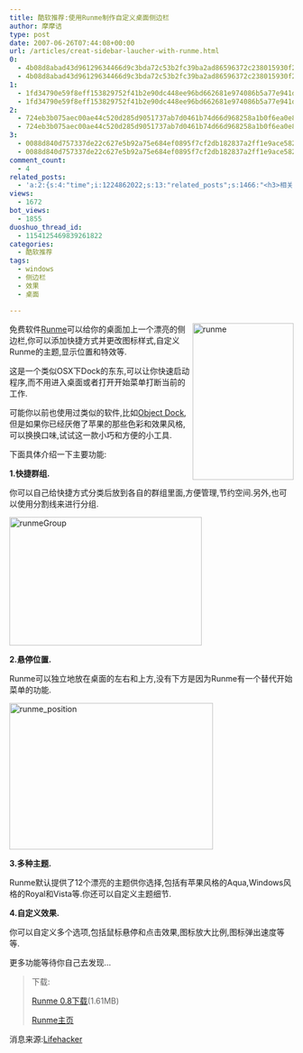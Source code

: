 ```yaml
---
title: 酷软推荐:使用Runme制作自定义桌面侧边栏
author: 摩摩诘
type: post
date: 2007-06-26T07:44:08+00:00
url: /articles/creat-sidebar-laucher-with-runme.html
0:
  - 4b08d8abad43d96129634466d9c3bda72c53b2fc39ba2ad86596372c238015930f24533fbe85c47c808445abbffe518f
  - 4b08d8abad43d96129634466d9c3bda72c53b2fc39ba2ad86596372c238015930f24533fbe85c47c808445abbffe518f
1:
  - 1fd34790e59f8eff153829752f41b2e90dc448ee96bd662681e974086b5a77e941d6816f29f082f03ef342593cee6a99
  - 1fd34790e59f8eff153829752f41b2e90dc448ee96bd662681e974086b5a77e941d6816f29f082f03ef342593cee6a99
2:
  - 724eb3b075aec00ae44c520d285d9051737ab7d0461b74d66d968258a1b0f6ea0e85cf9aa0d733c754415d73a9d6ce85
  - 724eb3b075aec00ae44c520d285d9051737ab7d0461b74d66d968258a1b0f6ea0e85cf9aa0d733c754415d73a9d6ce85
3:
  - 0088d840d757337de22c627e5b92a75e684ef0895f7cf2db182837a2ff1e9ace582c1a3d0a2d0d4e4729826fa955b633
  - 0088d840d757337de22c627e5b92a75e684ef0895f7cf2db182837a2ff1e9ace582c1a3d0a2d0d4e4729826fa955b633
comment_count:
  - 4
related_posts:
  - 'a:2:{s:4:"time";i:1224862022;s:13:"related_posts";s:1466:"<h3>相关日志</h3><ul class="related_post"><li><a href="http://www.digglife.cn/articles/%e9%85%b7%e8%bd%af%e6%8e%a8%e8%8d%90%e8%ae%a9windows%e4%b9%9f%e7%94%a8%e4%b8%8a3d%e6%a1%8c%e9%9d%a2.html" title="酷软推荐:让windows也用上3D桌面">酷软推荐:让windows也用上3D桌面</a></li><li><a href="http://www.digglife.cn/articles/clean-up-desktop-improve-productivity-2.html" title="彻底清空桌面,让启动程序更加高效Part.2">彻底清空桌面,让启动程序更加高效Part.2</a></li><li><a href="http://www.digglife.cn/articles/clean-up-desktop-improve-productivity-1.html" title="彻底清空桌面,让启动程序更加高效Part.1">彻底清空桌面,让启动程序更加高效Part.1</a></li><li><a href="http://www.digglife.cn/articles/cario-winows-shell-revolution.html" title="Cario:Windows桌面体验的革命,媲美Mac OS">Cario:Windows桌面体验的革命,媲美Mac OS</a></li><li><a href="http://www.digglife.cn/articles/vista-theme-visual-style-download.html" title="7个漂亮的Vista主题(视觉样式)下载">7个漂亮的Vista主题(视觉样式)下载</a></li><li><a href="http://www.digglife.cn/articles/hide-show-file-shortcut.html" title="一键显示或隐藏文件">一键显示或隐藏文件</a></li><li><a href="http://www.digglife.cn/articles/ubuntu-windows-xp-vista-firefox-profile.html" title="Ubuntu,Windows Vista和XP共享Firefox配置文件">Ubuntu,Windows Vista和XP共享Firefox配置文件</a></li></ul>";}'
views:
  - 1672
bot_views:
  - 1855
duoshuo_thread_id:
  - 1154125469839261822
categories:
  - 酷软推荐
tags:
  - windows
  - 侧边栏
  - 效果
  - 桌面

---
```

 <img align="right" width="179" src="https://www.digglife.net/wp-content/uploads/3/379/2007/06/runme.png" alt="runme" height="278" />免费软件<a target="_blank" href="http://www.osx-e.com/downloads/applications/runme.html">Runme</a>可以给你的桌面加上一个漂亮的侧边栏,你可以添加快捷方式并更改图标样式,自定义Runme的主题,显示位置和特效等.

这是一个类似OSX下Dock的东东,可以让你快速启动程序,而不用进入桌面或者打开开始菜单打断当前的工作.

可能你以前也使用过类似的软件,比如<a target="_blank" href="http://www.objectdock.com/">Object Dock</a>,但是如果你已经厌倦了苹果的那些色彩和效果风格,可以换换口味,试试这一款小巧和方便的小工具.

<!--more-->

下面具体介绍一下主要功能:

**1.快捷群组.**

你可以自己给快捷方式分类后放到各自的群组里面,方便管理,节约空间.另外,也可以使用分割线来进行分组.

<img width="341" src="https://www.digglife.net/wp-content/uploads/3/379/2007/06/runmegroup.png" alt="runmeGroup" height="228" />

**2.悬停位置.**

Runme可以独立地放在桌面的左右和上方,没有下方是因为Runme有一个替代开始菜单的功能.

<img width="361" src="https://www.digglife.net/wp-content/uploads/3/379/2007/06/runme-position.png" alt="runme_position" height="260" />

**3.多种主题.**

Runme默认提供了12个漂亮的主题供你选择,包括有苹果风格的Aqua,Windows风格的Royal和Vista等.你还可以自定义主题细节.

**4.自定义效果.**

你可以自定义多个选项,包括鼠标悬停和点击效果,图标放大比例,图标弹出速度等等.

更多功能等待你自己去发现&#8230;

> 下载:
> 
> <a target="_blank" href="http://www.osx-e.com/files/applications/runme0.8.zip">Runme 0.8下载</a>(1.61MB)
> 
> <a target="_blank" href="http://www.osx-e.com/downloads/applications/runme.html">Runme主页</a>

消息来源:<a target="_blank" href="http://lifehacker.com">Lifehacker</a>
